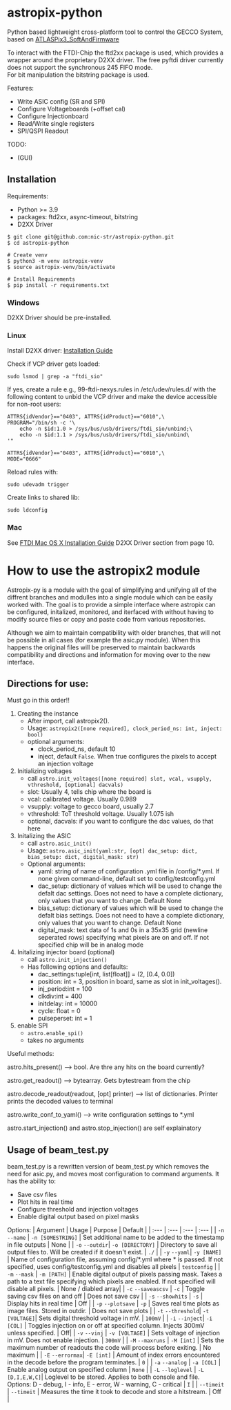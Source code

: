 # astropix-python

Python based lightweight cross-platform tool to control the GECCO System, based on [ATLASPix3_SoftAndFirmware](https://git.scc.kit.edu/jl1038/atlaspix3)

To interact with the FTDI-Chip the ftd2xx package is used, which provides a wrapper around the proprietary D2XX driver.
The free pyftdi driver currently does not support the synchronous 245 FIFO mode.  
For bit manipulation the bitstring package is used.

Features:
* Write ASIC config (SR and SPI)
* Configure Voltageboards (+offset cal)
* Configure Injectionboard
* Read/Write single registers
* SPI/QSPI Readout

TODO:
* (GUI)

## Installation

Requirements:
* Python >= 3.9
* packages: ftd2xx, async-timeout, bitstring 
* D2XX Driver

```shell
$ git clone git@github.com:nic-str/astropix-python.git
$ cd astropix-python

# Create venv
$ python3 -m venv astropix-venv
$ source astropix-venv/bin/activate

# Install Requirements
$ pip install -r requirements.txt
```

### Windows

D2XX Driver should be pre-installed.

### Linux

Install D2XX driver: [Installation Guide](https://ftdichip.com/wp-content/uploads/2020/08/AN_220_FTDI_Drivers_Installation_Guide_for_Linux-1.pdf)

Check if VCP driver gets loaded:
    
    sudo lsmod | grep -a "ftdi_sio"

If yes, create a rule e.g., 99-ftdi-nexys.rules in /etc/udev/rules.d/ with the following content to unbid the VCP driver and make the device accessible for non-root users:

    ATTRS{idVendor}=="0403", ATTRS{idProduct}=="6010",\
    PROGRAM="/bin/sh -c '\
        echo -n $id:1.0 > /sys/bus/usb/drivers/ftdi_sio/unbind;\
        echo -n $id:1.1 > /sys/bus/usb/drivers/ftdi_sio/unbind\
    '"

    ATTRS{idVendor}=="0403", ATTRS{idProduct}=="6010",\
    MODE="0666"

Reload rules with:

    sudo udevadm trigger

Create links to shared lib:

    sudo ldconfig

### Mac
See [FTDI Mac OS X Installation Guide](https://www.ftdichip.com/Support/Documents/InstallGuides/Mac_OS_X_Installation_Guide.pdf) D2XX Driver section from page 10.

# How to use the astropix2 module
Astropix-py is a module with the goal of simplifying and unifying all of the diffrent branches and modulles into a single module which can be easily worked with. 
The goal is to provide a simple interface where astropix can be configured, initalized, monitored, and iterfaced with without having to modify source files or copy and paste code from various repositories. 

Although we aim to maintain compatibility with older branches, that will not be possible in all cases (for example the asic.py module). When this happens the original files will be preserved to maintain backwards compatibility and directions and information for moving over to the new interface.

## Directions for use:
Must go in this order!!

1. Creating the instance
    - After import, call astropix2().
    - Usage: `astropix2([none required], clock_period_ns: int, inject: bool)`
    - optional arguments: 
        - clock_period_ns, default 10
        - inject, default `False`. When true configures the pixels to accept an injection voltage
2. Initializing voltages
    - call `astro.init_voltages([none required] slot, vcal, vsupply, vthreshold, [optional] dacvals)`
    - slot: Usually 4, tells chip where the board is
    - vcal: calibrated voltage. Usually 0.989
    - vsupply: voltage to gecco board, usually 2.7
    - vthreshold: ToT threshold voltage. Usually 1.075 ish    
    - optional, dacvals: if you want to configure the dac values, do that here
3. Initalizing the ASIC
    - call `astro.asic_init()`
    - Usage: `astro.asic_init(yaml:str, [opt] dac_setup: dict, bias_setup: dict, digital_mask: str)`
    - Optional arguments:
        - yaml: string of name of configuration .yml file in /config/*.yml. If none given command-line, default set to config/testconfig.yml
        - dac_setup: dictionary of values which will be used to change the defalt dac settings. Does not need to have a complete dictionary, only values that you want to change. Default None
        - bias_setup: dictionary of values which will be used to change the defalt bias settings. Does not need to have a complete dictionary, only values that you want to change. Default None
        - digital_mask: text data of 1s and 0s in a 35x35 grid (newline seperated rows) specifying what pixels are on and off. If not specified chip will be in analog mode
4. Initalizing injector board (optional)
    - call `astro.init_injection()`
    - Has following options and defaults:
        - dac_settings:tuple[int, list[float]] = (2, [0.4, 0.0])
        - position: int = 3, position in board, same as slot in init_voltages().
        - inj_period:int = 100 
        - clkdiv:int = 400
        - initdelay: int = 10000 
        - cycle: float = 0
        - pulseperset: int = 1
5. enable SPI
    - `astro.enable_spi()`
    - takes no arguments

Useful methods:

astro.hits_present() --> bool. Are thre any hits on the board currently?

astro.get_readout() --> bytearray. Gets bytestream from the chip

astro.decode_readout(readout, [opt] printer) --> list of dictionaries. Printer prints the decoded values to terminal

astro.write_conf_to_yaml(<outputName>) --> write configuration settings to *.yml

astro.start_injection() and astro.stop_injection() are self explainatory

## Usage of beam_test.py

beam_test.py is a rewritten version of beam_test.py which removes the need for asic.py, and moves most configuration to command arguments.
It has the ability to:
- Save csv files
- Plot hits in real time
- Configure threshold and injection voltages 
- Enable digital output based on pixel masks 

Options:
| Argument | Usage | Purpose | Default |
| :--- | :--- | :---  | :--- |
| `-n` `--name` | `-n [SOMESTRING]` | Set additional name to be added to the timestamp in file outputs | None |
| `-o` `--outdir`| `-o [DIRECTORY]` | Directory to save all output files to. Will be created if it doesn't exist. | `./` |
| `-y` `--yaml`| `-y [NAME]` | Name of configuration file, assuming config/*.yml where * is passed. If not specified, uses config/testconfig.yml and disables all pixels | `testconfig` |
| `-m` `--mask` | `-m [PATH]`       | Enable digital output of pixels passing mask. Takes a path to a text file specifying which pixels are enabled. If not specified will disable all pixels. | None / diabled array|
| `-c` `--saveascsv` | `-c`         | Toggle saving csv files on and off | Does not save csv |
| `-s` `--showhits` | `-s`          | Display hits in real time | Off |
| `-p` `--plotsave` | `-p`          | Saves real time plots as image files. Stored in outdir. | Does not save plots |
| `-t` `--threshold`| `-t [VOLTAGE]`| Sets digital threshold voltage in mV. | `100mV` |
| `-i` `--inject`| `-i [COL]`       | Toggles injection on or off at specified column. Injects 300mV unless specified. | Off|
| `-v` `--vinj` | `-v [VOLTAGE]`    | Sets voltage of injection in mV. Does not enable injection. | `300mV` |
| `-M` `--maxruns` | `-M [int]`     | Sets the maximum number of readouts the code will process before exiting. | No maximum |
| `-E` `--errormax`| `-E [int]`     | Amount of index errors encountered in the decode before the program terminates. | `0` |
| `-a` `--analog` | `-a [COL]`      | Enable analog output on specified column | `None` |
| `-L` `--loglevel` | `-L [D,I,E,W,C]`| Loglevel to be stored. Applies to both console and file. Options: D - debug, I - info, E - error, W - warning, C - critical | `I` |
| `--timeit` | `--timeit`           | Measures the time it took to decode and store a hitstream. | Off |


